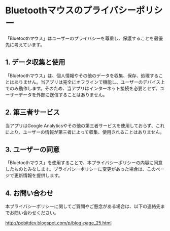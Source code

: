 # Bluetoothマウスのプライバシーポリシー

「Bluetoothマウス」はユーザーのプライバシーを尊重し、保護することを最優先に考えています。

## 1. データ収集と使用

「Bluetoothマウス」は、個人情報やその他のデータを収集、保存、処理することはありません。当アプリは完全にオフラインで機能し、ユーザーのデバイス上でのみ動作します。そのため、当アプリはインターネット接続を必要とせず、ユーザーデータを外部に送信することはありません。

## 2. 第三者サービス

当アプリはGoogle Analyticsやその他の第三者サービスを使用しておらず、これにより、ユーザーの情報が第三者によって収集、使用されることはありません。

## 3. ユーザーの同意

「Bluetoothマウス」を使用することで、本プライバシーポリシーの内容に同意したものとみなします。プライバシーポリシーに変更があった場合は、このページで更新情報を提供します。

## 4. お問い合わせ

本プライバシーポリシーに関してご質問やご懸念がある場合は、以下の連絡先までお問い合わせください。

http://pobitdev.blogspot.com/p/blog-page_25.html
